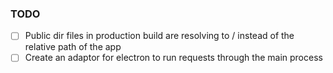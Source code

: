 ### TODO

- [ ] Public dir files in production build are resolving to / instead of the relative path of the app
- [ ] Create an adaptor for electron to run requests through the main process
